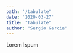 ```yaml
---
path: "/tabulate"
date: "2020-03-27"
title: "Tabulate"
author: "Sergio Garcia"
---
```


Lorem Ispum 